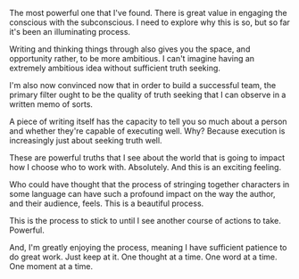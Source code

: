 The most powerful one that I've found.
There is great value in engaging the conscious with the subconscious. I need to explore why this is so, but so far it's been an illuminating process.

Writing and thinking things through also gives you the space, and opportunity rather, to be more ambitious. I can't imagine having an extremely ambitious idea without sufficient truth seeking.

I'm also now convinced now that in order to build a successful team, the primary filter ought to be the quality of truth seeking that I can observe in a written memo of sorts.

A piece of writing itself has the capacity to tell you so much about a person and whether they're capable of executing well. Why? Because execution is increasingly just about seeking truth well.

These are powerful truths that I see about the world that is going to impact how I choose who to work with. Absolutely. And this is an exciting feeling.

Who could have thought that the process of stringing together characters in some language can have such a profound impact on the way the author, and their audience, feels. This is a beautiful process.

This is the process to stick to until I see another course of actions to take. Powerful.

And, I'm greatly enjoying the process, meaning I have sufficient patience to do great work. Just keep at it. One thought at a time. One word at a time. One moment at a time.
